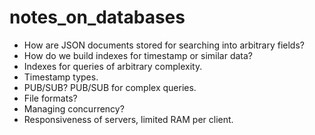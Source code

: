 # notes_on_databases

- How are JSON documents stored for searching into arbitrary fields?
- How do we build indexes for timestamp or similar data?
- Indexes for queries of arbitrary complexity.
- Timestamp types.
- PUB/SUB? PUB/SUB for complex queries.
- File formats?
- Managing concurrency?
- Responsiveness of servers, limited RAM per client.

